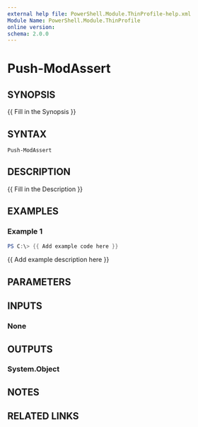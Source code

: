 ```yaml
---
external help file: PowerShell.Module.ThinProfile-help.xml
Module Name: PowerShell.Module.ThinProfile
online version:
schema: 2.0.0
---
```


# Push-ModAssert

## SYNOPSIS
{{ Fill in the Synopsis }}

## SYNTAX

```
Push-ModAssert
```

## DESCRIPTION
{{ Fill in the Description }}

## EXAMPLES

### Example 1
```powershell
PS C:\> {{ Add example code here }}
```

{{ Add example description here }}

## PARAMETERS

## INPUTS

### None

## OUTPUTS

### System.Object
## NOTES

## RELATED LINKS
